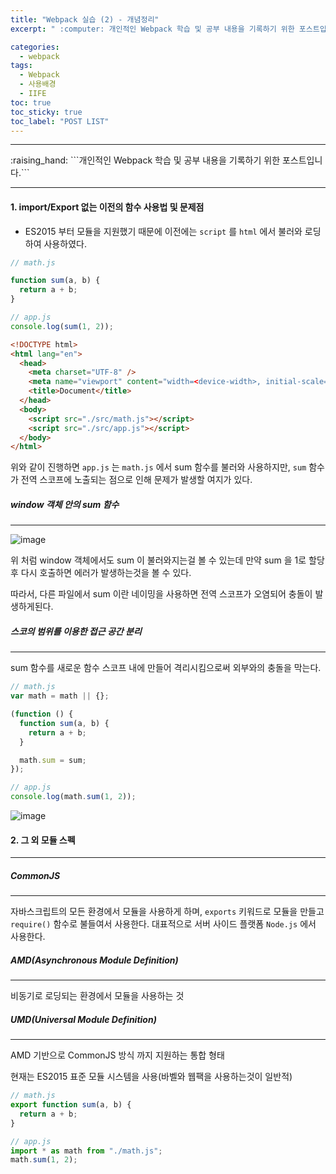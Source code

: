 ```yaml
---
title: "Webpack 실습 (2) - 개념정리"
excerpt: " :computer: 개인적인 Webpack 학습 및 공부 내용을 기록하기 위한 포스트입니다."

categories:
  - webpack
tags:
  - Webpack
  - 사용배경
  - IIFE
toc: true
toc_sticky: true
toc_label: "POST LIST"
---
```


<hr>
:raising_hand:  ```개인적인 Webpack 학습 및 공부 내용을 기록하기 위한 포스트입니다.```
<hr>

#### 1. import/Export 없는 이전의 함수 사용법 및 문제점

- ES2015 부터 모듈을 지원했기 때문에 이전에는 `script` 를 `html` 에서 불러와 로딩하여 사용하였다.

```js
// math.js

function sum(a, b) {
  return a + b;
}

// app.js
console.log(sum(1, 2));
```

```html
<!DOCTYPE html>
<html lang="en">
  <head>
    <meta charset="UTF-8" />
    <meta name="viewport" content="width=<device-width>, initial-scale=1.0" />
    <title>Document</title>
  </head>
  <body>
    <script src="./src/math.js"></script>
    <script src="./src/app.js"></script>
  </body>
</html>
```

위와 같이 진행하면 `app.js` 는 `math.js` 에서 sum 함수를 불러와 사용하지만, `sum` 함수가 전역 스코프에 노출되는 점으로 인해 문제가 발생할 여지가 있다.

##### window 객체 안의 sum 함수

---

![image](https://user-images.githubusercontent.com/56063287/148675208-fa21e146-62a9-46d4-80e3-e90090817276.png)

위 처럼 window 객체에서도 sum 이 불러와지는걸 볼 수 있는데 만약 sum 을 1로 할당 후 다시 호출하면 에러가 발생하는것을 볼 수 있다.

따라서, 다른 파일에서 sum 이란 네이밍을 사용하면 전역 스코프가 오염되어 충돌이 발생하게된다.

##### 스코의 범위를 이용한 접근 공간 분리

---

sum 함수를 새로운 함수 스코프 내에 만들어 격리시킴으로써 외부와의 충돌을 막는다.

```js
// math.js
var math = math || {};

(function () {
  function sum(a, b) {
    return a + b;
  }

  math.sum = sum;
});

// app.js
console.log(math.sum(1, 2));
```

![image](https://user-images.githubusercontent.com/56063287/148675441-e08237ab-acaf-4a2f-b54f-ca72e673ae95.png)

#### 2. 그 외 모듈 스펙

---

##### CommonJS

---

자바스크립트의 모든 환경에서 모듈을 사용하게 하며, `exports` 키워드로 모듈을 만들고 `require()` 함수로 불들여서 사용한다. 대표적으로 서버 사이드 플랫폼 `Node.js` 에서 사용한다.

##### AMD(Asynchronous Module Definition)

---

비동기로 로딩되는 환경에서 모듈을 사용하는 것

##### UMD(Universal Module Definition)

---

AMD 기반으로 CommonJS 방식 까지 지원하는 통합 형태

현재는 ES2015 표준 모듈 시스템을 사용(바벨와 웹팩을 사용하는것이 일반적)

```js
// math.js
export function sum(a, b) {
  return a + b;
}

// app.js
import * as math from "./math.js";
math.sum(1, 2);
```
